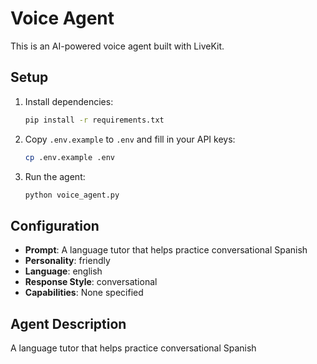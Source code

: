 # Voice Agent

This is an AI-powered voice agent built with LiveKit.

## Setup

1. Install dependencies:
   ```bash
   pip install -r requirements.txt
   ```

2. Copy `.env.example` to `.env` and fill in your API keys:
   ```bash
   cp .env.example .env
   ```

3. Run the agent:
   ```bash
   python voice_agent.py
   ```

## Configuration

- **Prompt**: A language tutor that helps practice conversational Spanish
- **Personality**: friendly
- **Language**: english
- **Response Style**: conversational
- **Capabilities**: None specified

## Agent Description

A language tutor that helps practice conversational Spanish
